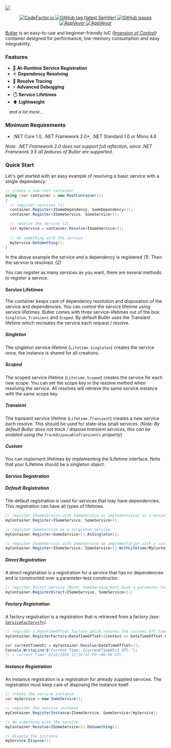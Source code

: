 <!-- Banner -->
<a href="https://github.com/angelobreuer/Butler/">
	<img src="https://i.imgur.com/YsYyz1s.png"/>
</a>

<!-- Center badges -->
<p align="center">
	
<!-- CodeFactor.io Badge -->
<a href="https://www.codefactor.io/repository/github/angelobreuer/Butler">
	<img alt="CodeFactor.io" src="https://www.codefactor.io/repository/github/angelobreuer/Butler/badge?style=for-the-badge" />	
</a>

<!-- Releases Badge -->
<a href="https://github.com/angelobreuer/Butler/releases">
	<img alt="GitHub tag (latest SemVer)" src="https://img.shields.io/github/tag/angelobreuer/Butler.svg?label=RELEASE&style=for-the-badge">
</a>

<!-- GitHub issues Badge -->
<a href="https://github.com/angelobreuer/Butler/issues">
	<img alt="GitHub issues" src="https://img.shields.io/github/issues/angelobreuer/Butler.svg?style=for-the-badge">	
</a>

<br/>

<!-- AppVeyor CI (master) Badge -->
<a href="https://ci.appveyor.com/project/angelobreuer/Butler">
	<img alt="AppVeyor" src="https://img.shields.io/appveyor/ci/angelobreuer/Butler?style=for-the-badge">
</a>	


<!-- AppVeyor CI (Development) Badge -->
<a href="https://github.com/angelobreuer/Butler/tree/dev">
	<img alt="AppVeyor" src="https://img.shields.io/appveyor/ci/angelobreuer/Butler/dev?label=development&style=for-the-badge">
</a>

</p>

[Butler](https://github.com/angelobreuer/Butler) is an easy-to-use and beginner-friendly IoC *([Inversion of Control](https://en.wikipedia.org/wiki/Inversion_of_control))* container
designed for performance, low-memory consumption and easy integrability.


### Features
- 🔌 **At-Runtime Service Registration**
- ✳️ **Dependency Resolving**
- 📝 **Resolve Tracing**
- ⚡ **Advanced Debugging**
- ⏱️ **Service Lifetimes**
- ⬆ **Lightweight**

<span>&nbsp;&nbsp;&nbsp;</span>*and a lot more...*

### Minimum Requirements
- .NET Core 1.0, .NET Framework 2.0*, .NET Standard 1.0 or Mono 4.6

*Note: .NET Framework 2.0 does not support full 
reflection, since .NET Framework 3.5 all features of Butler are supported.*

### Quick Start

Let's get started with an easy example of resolving a basic service with a single dependency:

```csharp
// create a new root container
using (var container = new RootContainer())
{
  // register services (1)
  container.Register<ISomeDependency, SomeDependency>();
  container.Register<ISomeService, SomeService>();

  // resolve the service (2)
  var myService = container.Resolve<ISomeService>();
  
  // do something with the service
  myService.DoSomething();
}
```

In the above example the service and a dependency is registered *(1)*. 
Then the service is resolved. *(2)*

You can register as many services as you want, there are several methods to register a service.

#### Service Lifetimes

The container keeps care of dependency resolution and disposation of the service and dependencies. You can control the service lifetime using 
service lifetimes. Butler comes with three service-lifetimes out of the box: `Singleton`, `Transient` and `Scoped`. By default Butler uses the
Transient lifetime which recreates the service each request / resolve.

##### Singleton

The singleton service lifetime (`Lifetime.Singleton`) creates the service once, the instance is shared for all creations.

##### Scoped

The scoped service lifetime (`Lifetime.Scoped`) creates the service for each new scope. You can set the scope key in the
resolve method when resolving the service. All resolves will retrieve the same service instance with the same scope key.

##### Transient

The transient service lifetime (`Lifetime.Transient`) creates a new service each resolve. This should be used for state-less
small services. (*Note: By default Butler does not track / dispose transient services, this can be enabled using the `TrackDisposableTransients` property*)

##### Custom

You can implement lifetimes by implementing the ILifetime interface. Note that your ILifetime should be a singleton object.

#### Service Registration

##### Default Registration

The default registration is used for services that may have dependencies. This registration can have all types of lifetimes.

```csharp
// register ISomeService with SomeService as implementation as transient (default)
myContainer.Register<ISomeService, SomeService>();

// register SomeService as a singleton service
myContainer.Register<SomeService>().AsSingleton();

// register ISomeService with SomeService as implementation with a custom lifetime
myContainer.Register<ISomeService, SomeService>().WithLifetime(MyCustomLifetime);

```

##### Direct Registration

A direct registration is a registration for a service that has no dependencies and is constructed over a parameter-less constructor.

```csharp
// register direct service (Note: SomeService must have a parameter-less constructor!)
myContainer.RegisterDirect<ISomeService, SomeService>();
```

##### Factory Registration

A factory registration is a registration that is retrieved from a factory *(see: [`ServiceFactory<T>`](https://github.com/angelobreuer/Butler/blob/master/src/Resolver/ServiceFactory.cs))*.

```csharp
// register a DateTimeOffset factory which returns the current UTC time offset
myContainer.RegisterFactory<DateTimeOffset>(context => DateTimeOffset.UtcNow);

var currentTimeUtc = myContainer.Resolve<DateTimeOffset>();
Console.WriteLine($"Current Time: {currentTimeUtc} UTC.");
// > Current Time: 8/18/2019 12:36:43 PM +00:00 UTC.
```

##### Instance Registration

An instance registration is a registration for already supplied services. The registration must
keep care of disposing the instance itself.

```csharp
// create the service instance
var myService = new SomeService();

// register the service instance
myContainer.RegisterInstance<ISomeService, SomeService>(myService);

// do something with the service
myContainer.Resolve<ISomeService>().DoSomething();

// dispose the instance
myService.Dispose();
```
